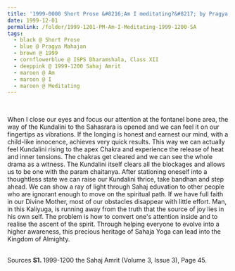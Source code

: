 ```yaml
---
title: '1999-0000 Short Prose &#8216;Am I meditating?&#8217; by Pragya Pradhan, Class XII, ISPS Dharamshala from 1999-1200 the Sahaj Amrit (Volume 3, Issue 3), Page 45'
date: 1999-12-01
permalink: /folder/1999-1201-PM-Am-I-Meditating-1999-1200-SA
tags:
  - black @ Short Prose
  - blue @ Pragya Mahajan
  - brown @ 1999
  - cornflowerblue @ ISPS Dharamshala, Class XII
  - deeppink @ 1999-1200 Sahaj Amrit
  - maroon @ Am
  - maroon @ I
  - maroon @ Meditating  
---
```


<br>

<p>
When I close our eyes and focus our attention at the fontanel bone area, the way of the Kundalini to the Sahasrara is opened and we can feel it on our fingertips as vibrations. If the longing is honest and earnest our mind, with a child-like innocence, achieves very quick results. This way we can actually feel Kundalini rising to the apex Chakra and experience the release of heat and inner tensions. The chakras get cleared and we can see the whole drama as a witness. The Kundalini itself clears all the blockages and allows us to be one with the param chaitanya. After stationing oneself into a thoughtless state we can raise our Kundalini thrice, take bandhan and step ahead. We can show a ray of light through Sahaj eduvation to other people who are ignorant enough to move on the spiritual path. If we have full faith in our Divine Mother, most of our obstacles disappear with little effort. Man, in this Kaliyuga, is running away from the truth that the source of joy lies in his own self. The problem is how to convert one's attention inside and to realise the ascent of the spirit. Through helping everyone to evolve into a higher awareness, this precious heritage of Sahaja Yoga can lead into the Kingdom of Almighty.<br>
</p>

<br>

<wave-list>
<list-title color="DarkSeaGreen" width="40">Sources</list-title>
  <list-item color="BlanchedAlmond"  width="280"><b>S1. </b> 1999-1200 the Sahaj Amrit (Volume 3, Issue 3), Page 45.</list-item>
</wave-list>